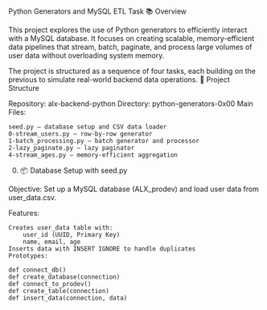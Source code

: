 Python Generators and MySQL ETL Task
📚 Overview

This project explores the use of Python generators to efficiently interact with a MySQL database. It focuses on creating scalable, memory-efficient data pipelines that stream, batch, paginate, and process large volumes of user data without overloading system memory.

The project is structured as a sequence of four tasks, each building on the previous to simulate real-world backend data operations.
🧩 Project Structure

Repository: alx-backend-python
Directory: python-generators-0x00
Main Files:

    seed.py – database setup and CSV data loader
    0-stream_users.py – row-by-row generator
    1-batch_processing.py – batch generator and processor
    2-lazy_paginate.py – lazy paginator
    4-stream_ages.py – memory-efficient aggregation

0. 📦 Database Setup with seed.py

Objective:
Set up a MySQL database (ALX_prodev) and load user data from user_data.csv.

Features:

    Creates user_data table with:
        user_id (UUID, Primary Key)
        name, email, age
    Inserts data with INSERT IGNORE to handle duplicates
    Prototypes:

    def connect_db()
    def create_database(connection)
    def connect_to_prodev()
    def create_table(connection)
    def insert_data(connection, data)

